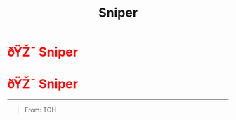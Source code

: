 ﻿---
lang: en-US
title: Sniper
prev: Saboteur
next: Trapster
---
# <font color="red">ðŸŽ¯ <b>Sniper</b></font> <Badge text="Killing" type="tip" vertical="middle"/>
# <font color="red">ðŸŽ¯ <b>Sniper</b></font> <Badge text="Killing" type="tip" vertical="middle"/>
---

> From: TOH

